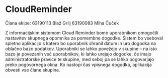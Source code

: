 # CloudReminder
Člana ekipe:
63190113 Blaž Grilj
63190083 Miha Čuček

Z informacijskim sistemom Cloud Reminder bomo uporabnikom omogočili nastavitev skupnega opomnika za pomembne dogodke. Sistem bo vseboval spletno aplikacijo s katero bo uporabnik shranil datum in uro dogodka na oblačno bazo podatkov. Uporabniki se lahko povežejo v skupine – na isto bazo je povezanih več uporabnikov, ki lahko urejajo dogodke, če imajo administratorske pravice te skupine, med seboj pa se lahko pogovarjajo preko pogovornega okna. Ko nastopi čas vpisnega dogodka, aplikacija obvesti vse člane skupine.
